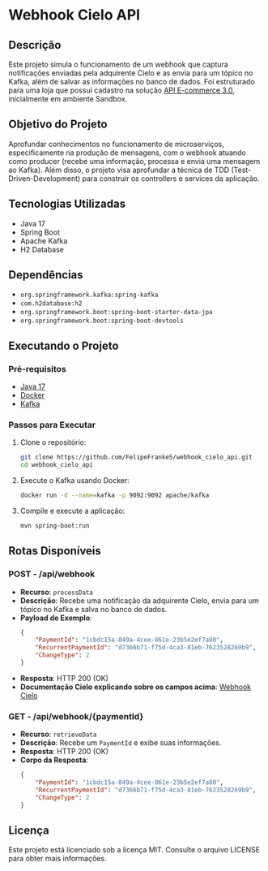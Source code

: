 # Webhook Cielo API

## Descrição
Este projeto simula o funcionamento de um webhook que captura notificações enviadas pela adquirente Cielo e as envia para um tópico no Kafka, além de salvar as informações no banco de dados. Foi estruturado para uma loja que possui cadastro na solução [API E-commerce 3.0](https://docs.cielo.com.br/ecommerce-cielo/docs/sobre-api-ecommerce), inicialmente em ambiente Sandbox.

## Objetivo do Projeto
Aprofundar conhecimentos no funcionamento de microserviços, especificamente na produção de mensagens, com o webhook atuando como producer (recebe uma informação, processa e envia uma mensagem ao Kafka). Além disso, o projeto visa aprofundar a técnica de TDD (Test-Driven-Development) para construir os controllers e services da aplicação.

## Tecnologias Utilizadas
- Java 17
- Spring Boot
- Apache Kafka
- H2 Database

## Dependências
- `org.springframework.kafka:spring-kafka`
- `com.h2database:h2`
- `org.springframework.boot:spring-boot-starter-data-jpa`
- `org.springframework.boot:spring-boot-devtools`

## Executando o Projeto

### Pré-requisitos
- [Java 17](https://www.oracle.com/java/technologies/javase/jdk17-archive-downloads.html)
- [Docker](https://github.com/docker)
- [Kafka](https://hub.docker.com/r/apache/kafka)

### Passos para Executar

1. Clone o repositório:
    ```bash
    git clone https://github.com/FelipeFranke5/webhook_cielo_api.git
    cd webhook_cielo_api
    ```

2. Execute o Kafka usando Docker:
    ```bash
    docker run -d --name=kafka -p 9092:9092 apache/kafka
    ```

3. Compile e execute a aplicação:
    ```bash
    mvn spring-boot:run
    ```

## Rotas Disponíveis

### POST - /api/webhook
- **Recurso**: `processData`
- **Descrição**: Recebe uma notificação da adquirente Cielo, envia para um tópico no Kafka e salva no banco de dados.
- **Payload de Exemplo**:
    ```json
    {
        "PaymentId": "1cbdc15a-849a-4cee-861e-23b5e2ef7a80",
        "RecurrentPaymentId": "d7366b71-f75d-4ca3-81eb-7623528269b9",
        "ChangeType": 2
    }
    ```
- **Resposta**: HTTP 200 (OK)
- **Documentação Cielo explicando sobre os campos acima**: [Webhook Cielo](https://docs.cielo.com.br/ecommerce-cielo/docs/webhook)

### GET - /api/webhook/{paymentId}
- **Recurso**: `retrieveData`
- **Descrição**: Recebe um `PaymentId` e exibe suas informações.
- **Resposta**: HTTP 200 (OK)
- **Corpo da Resposta**:
    ```json
    {
        "PaymentId": "1cbdc15a-849a-4cee-861e-23b5e2ef7a80",
        "RecurrentPaymentId": "d7366b71-f75d-4ca3-81eb-7623528269b9",
        "ChangeType": 2
    }
    ```

## Licença
Este projeto está licenciado sob a licença MIT. Consulte o arquivo LICENSE para obter mais informações.